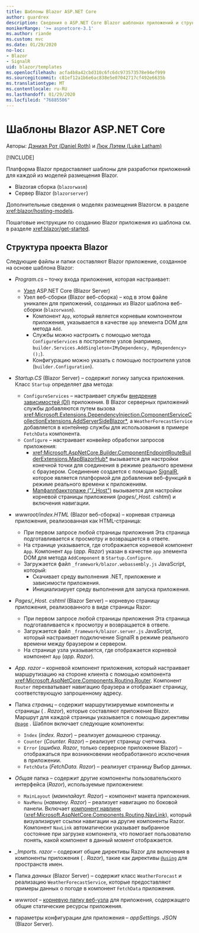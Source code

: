 ```yaml
---
title: Шаблоны Blazor ASP.NET Core
author: guardrex
description: Сведения о ASP.NET Core Blazor шаблонах приложений и структуре проекта Blazor.
monikerRange: '>= aspnetcore-3.1'
ms.author: riande
ms.custom: mvc
ms.date: 01/29/2020
no-loc:
- Blazor
- SignalR
uid: blazor/templates
ms.openlocfilehash: acfa4b8a42cbd310c6fc6dc973573578e94ef999
ms.sourcegitcommit: c81ef12a1b6e6ac838e5e07042717cf492e6635b
ms.translationtype: MT
ms.contentlocale: ru-RU
ms.lasthandoff: 01/29/2020
ms.locfileid: "76885506"
---
```

# <a name="aspnet-core-opno-locblazor-templates"></a>Шаблоны Blazor ASP.NET Core

Авторы: [Дэниэл Рот (Daniel Roth)](https://github.com/danroth27) и [Люк Лэтем (Luke Latham)](https://github.com/guardrex)

[!INCLUDE[](~/includes/blazorwasm-preview-notice.md)]

Платформа Blazor предоставляет шаблоны для разработки приложений для каждой из моделей размещения Blazor.

* Blazorая сборка (`blazorwasm`)
* Сервер Blazor (`blazorserver`)

Дополнительные сведения о моделях размещения Blazorсм. в разделе <xref:blazor/hosting-models>.

Пошаговые инструкции по созданию Blazor приложения из шаблона см. в разделе <xref:blazor/get-started>.

## <a name="opno-locblazor-project-structure"></a>Структура проекта Blazor

Следующие файлы и папки составляют Blazor приложение, созданное на основе шаблона Blazor:

* *Program.cs* &ndash; точку входа приложения, которая настраивает:

  * [Узел](xref:fundamentals/host/generic-host) ASP.NET Core (Blazor Server)
  * Узел веб-сборки (Blazor веб-сборка) &ndash; код в этом файле уникален для приложений, созданных из Blazor шаблона веб-сборки (`blazorwasm`).
    * Компонент `App`, который является корневым компонентом приложения, указывается в качестве `app` элемента DOM для метода `Add`.
    * Службы можно настроить с помощью метода `ConfigureServices` в построителе узлов (например, `builder.Services.AddSingleton<IMyDependency, MyDependency>();`).
    * Конфигурацию можно указать с помощью построителя узлов (`builder.Configuration`).

* *Startup.CS* (Blazor Server) &ndash; содержит логику запуска приложения. Класс `Startup` определяет два метода:

  * `ConfigureServices` &ndash; настраивает службы [внедрения зависимостей (DI)](xref:fundamentals/dependency-injection) приложения. В Blazor серверных приложений службы добавляются путем вызова <xref:Microsoft.Extensions.DependencyInjection.ComponentServiceCollectionExtensions.AddServerSideBlazor*>, а `WeatherForecastService` добавляется в контейнер службы для использования в примере `FetchData` компонента.
  * `Configure` &ndash; настраивает конвейер обработки запросов приложения:
    * <xref:Microsoft.AspNetCore.Builder.ComponentEndpointRouteBuilderExtensions.MapBlazorHub*> вызывается для настройки конечной точки для соединения в режиме реального времени с браузером. Соединение создается с помощью [SignalR](xref:signalr/introduction), которое является платформой для добавления веб-функций в режиме реального времени к приложениям.
    * [Мапфаллбакктопаже ("/_Host")](xref:Microsoft.AspNetCore.Builder.RazorPagesEndpointRouteBuilderExtensions.MapFallbackToPage*) вызывается для настройки корневой страницы приложения (*pages/_Host. cshtml*) и включения навигации.

* *wwwroot/index.HTML* (Blazor веб-сборка) &ndash; корневая страница приложения, реализованная как HTML-страница:
  * При первом запросе любой страницы приложения Эта страница подготавливается к просмотру и возвращается в ответе.
  * На странице указывается, где отображается корневой компонент `App`. Компонент `App` (*app. Razor*) указан в качестве `app` элемента DOM для метода `AddComponent` в `Startup.Configure`.
  * Загружается файл `_framework/blazor.webassembly.js` JavaScript, который:
    * Скачивает среду выполнения .NET, приложение и зависимости приложения.
    * Инициализирует среду выполнения для запуска приложения.

* *Pages/_Host. cshtml* (Blazor Server) &ndash; корневую страницу приложения, реализованного в виде страницы Razor:
  * При первом запросе любой страницы приложения Эта страница подготавливается к просмотру и возвращается в ответе.
  * Загружается файл `_framework/blazor.server.js` JavaScript, который настраивает подключение SignalR в режиме реального времени между браузером и сервером.
  * На странице узла указывается, где отображается корневой компонент `App` (*app. Razor*).

* *App. razor* &ndash; корневой компонент приложения, который настраивает маршрутизацию на стороне клиента с помощью компонента <xref:Microsoft.AspNetCore.Components.Routing.Router>. Компонент `Router` перехватывает навигацию браузера и отображает страницу, соответствующую запрошенному адресу.

* Папка *страниц* &ndash; содержит маршрутизируемые компоненты и страницы ( *. Razor*), которые составляют приложение Blazor. Маршрут для каждой страницы указывается с помощью директивы [`@page`](xref:mvc/views/razor#page) . Шаблон включает следующие компоненты:
  * `Index` (*index. Razor*) &ndash; реализует домашнюю страницу.
  * `Counter` (*Counter. Razor*) &ndash; реализует страницу счетчика.
  * `Error` (*ошибка. Razor*, только серверное приложение Blazor) &ndash; отображаться при возникновении необработанного исключения в приложении.
  * `FetchData` (*FetchData. Razor*) &ndash; реализует страницу Выбор данных.

* *Общая* папка &ndash; содержит другие компоненты пользовательского интерфейса (*Razor*), используемые приложением:
  * `MainLayout` (*маинлайаут. Razor*) &ndash; компонент макета приложения.
  * `NavMenu` (*навмену. Razor*) &ndash; реализует навигацию по боковой панели. Включает [компонент навлинк](xref:blazor/routing#navlink-component) (<xref:Microsoft.AspNetCore.Components.Routing.NavLink>), который визуализирует ссылки навигации на другие компоненты Razor. Компонент `NavLink` автоматически указывает выбранное состояние при загрузке компонента, что помогает пользователю понять, какой компонент в данный момент отображается.

* *_Imports. razor* &ndash; содержит общие директивы Razor для включения в компоненты приложения ( *. Razor*), такие как директивы [`@using`](xref:mvc/views/razor#using) для пространств имен.

* Папка *данных* (Blazor Server) &ndash; содержит класс `WeatherForecast` и реализацию `WeatherForecastService`, которые предоставляют примеры данных о погоде в компонент `FetchData` приложения.

* *wwwroot* &ndash; [корневую папку веб-узла](xref:fundamentals/index#web-root) для приложения, содержащего общие статические ресурсы приложения.

* параметры конфигурации для приложения &ndash; *appSettings. JSON* (Blazor Server).
